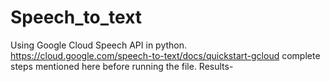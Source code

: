 # Speech_to_text
Using Google Cloud Speech API in python.
https://cloud.google.com/speech-to-text/docs/quickstart-gcloud complete steps mentioned here before running the file.
Results-

